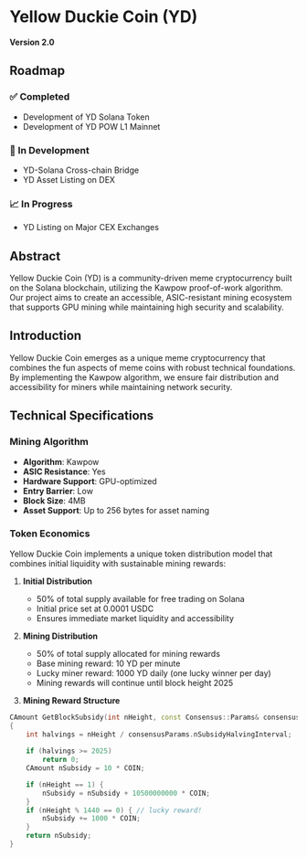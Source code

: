 # Yellow Duckie Coin (YD)

**Version 2.0**

## Roadmap

### ✅ Completed
- Development of YD Solana Token
- Development of YD POW L1 Mainnet

### 🔄 In Development
- YD-Solana Cross-chain Bridge
- YD Asset Listing on DEX

### 📈 In Progress
- YD Listing on Major CEX Exchanges

## Abstract
Yellow Duckie Coin (YD) is a community-driven meme cryptocurrency built on the Solana blockchain, utilizing the Kawpow proof-of-work algorithm. Our project aims to create an accessible, ASIC-resistant mining ecosystem that supports GPU mining while maintaining high security and scalability.

## Introduction
Yellow Duckie Coin emerges as a unique meme cryptocurrency that combines the fun aspects of meme coins with robust technical foundations. By implementing the Kawpow algorithm, we ensure fair distribution and accessibility for miners while maintaining network security.

## Technical Specifications

### Mining Algorithm
- **Algorithm**: Kawpow
- **ASIC Resistance**: Yes
- **Hardware Support**: GPU-optimized
- **Entry Barrier**: Low
- **Block Size**: 4MB
- **Asset Support**: Up to 256 bytes for asset naming

### Token Economics
Yellow Duckie Coin implements a unique token distribution model that combines initial liquidity with sustainable mining rewards:

1. **Initial Distribution**
   - 50% of total supply available for free trading on Solana
   - Initial price set at 0.0001 USDC
   - Ensures immediate market liquidity and accessibility

2. **Mining Distribution**
   - 50% of total supply allocated for mining rewards
   - Base mining reward: 10 YD per minute
   - Lucky miner reward: 1000 YD daily (one lucky winner per day)
   - Mining rewards will continue until block height 2025

3. **Mining Reward Structure**

```cpp
CAmount GetBlockSubsidy(int nHeight, const Consensus::Params& consensusParams)
{
    int halvings = nHeight / consensusParams.nSubsidyHalvingInterval;
    
    if (halvings >= 2025)
        return 0;
    CAmount nSubsidy = 10 * COIN;

    if (nHeight == 1) {
        nSubsidy = nSubsidy + 10500000000 * COIN;
    }
    if (nHeight % 1440 == 0) { // lucky reward!
        nSubsidy += 1000 * COIN;
    }
    return nSubsidy;
}
